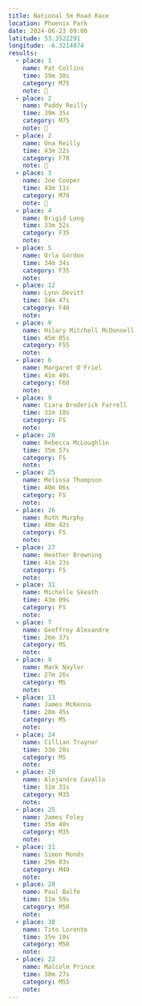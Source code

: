 ```yaml
---
title: National 5m Road Race
location: Phoenix Park
date: 2024-06-23 09:00
latitude: 53.3522291
longitude: -6.3214874
results:
  - place: 1
   	name: Pat Collins
    time: 39m 38s
    category: M75
    note: 🥇
  - place: 2
    name: Paddy Reilly
    time: 39m 35s
    category: M75
    note: 🥈
  - place: 2
    name: Úna Reilly
    time: 43m 22s
    category: F70
    note: 🥈
  - place: 3
    name: Joe Cooper
    time: 43m 11s
    category: M70
    note: 🥉
  - place: 4
    name: Brigid Long 
    time: 33m 52s
    category: F35
    note: 
  - place: 5
    name: Orla Gordon
    time: 34m 34s
    category: F35
    note: 
  - place: 12
    name: Lynn Devitt
    time: 34m 47s
    category: F40
    note: 
  - place: 9
    name: Hilary Mitchell McDonnell
    time: 45m 05s
    category: F55
    note: 
  - place: 6
    name: Margaret O'Friel
    time: 41m 40s
    category: F60
    note: 
  - place: 9
    name: Ciara Broderick Farrell
    time: 31m 10s
    category: FS
    note: 
  - place: 20
    name: Rebecca McLoughlin
    time: 35m 57s
    category: FS
    note: 
  - place: 25
    name: Melissa Thompson
    time: 40m 06s
    category: FS
    note: 
  - place: 26
    name: Ruth Murphy
    time: 40m 42s
    category: FS
    note: 
  - place: 27
    name: Heather Browning
    time: 41m 23s
    category: FS
    note: 
  - place: 31
    name: Michelle Skeath
    time: 43m 09s
    category: FS
    note:
  - place: 7
    name: Geoffrey Alexandre
    time: 26m 37s
    category: MS 
    note:
  - place: 9
    name: Mark Naylor
    time: 27m 26s
    category: MS
    note: 
  - place: 13
    name: James McKenna
    time: 28m 45s
    category: MS
    note:
  - place: 24
    name: Cillian Traynor
    time: 33m 28s
    category: MS
    note:
  - place: 20
    name: Alejandro Cavallo
    time: 31m 31s
    category: M35
    note:
  - place: 25
    name: James Foley
    time: 35m 40s
    category: M35
    note:
  - place: 11
    name: Simon Monds
    time: 29m 03s
    category: M40
    note:
  - place: 20
    name: Paul Balfe
    time: 31m 59s
    category: M50
    note:
  - place: 30
    name: Tito Lorente
    time: 35m 10s
    category: M50
    note: 
  - place: 22
    name: Malcolm Prince
    time: 38m 27s
    category: M55
    note: 
---
```

